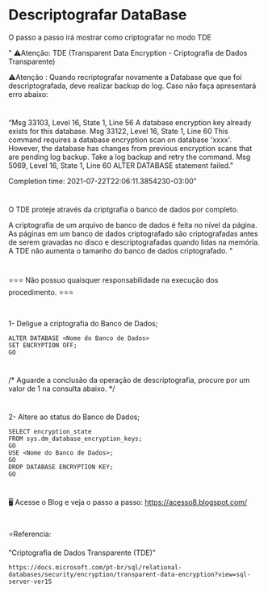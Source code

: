 # Descriptografar DataBase


O passo a passo irá mostrar como criptografar no modo TDE 


" ⚠️Atenção: TDE (Transparent Data Encryption - Criptografia de Dados Transparente)

⚠️Atenção : Quando recriptografar novamente a Database que que foi descriptografada, deve realizar backup do log. Caso não faça apresentará erro abaixo:
#
“Msg 33103, Level 16, State 1, Line 56
A database encryption key already exists for this database.
Msg 33122, Level 16, State 1, Line 60
This command requires a database encryption scan on database 'xxxx'. However, the database has changes from previous encryption scans that are pending log backup. Take a log backup and retry the command.
Msg 5069, Level 16, State 1, Line 60
ALTER DATABASE statement failed."

Completion time: 2021-07-22T22:06:11.3854230-03:00”
#

O TDE proteje através da criptgrafia o banco de dados por completo.

A criptografia de um arquivo de banco de dados é feita no nível da página. As páginas em um banco de dados criptografado são criptografadas antes de serem gravadas no disco e descriptografadas quando lidas na memória. A TDE não aumenta o tamanho do banco de dados criptografado. "

#
 ⭐⭐⭐ Não possuo quaisquer responsabilidade na execução dos procedimento. ⭐⭐⭐

#

1- Deligue a criptografia do Banco de Dados; 

    ALTER DATABASE <Nome do Banco de Dados>  
    SET ENCRYPTION OFF;  
    GO  
    
#
/* Aguarde a conclusão da operação de descriptografia, procure por um
valor de 1 na consulta abaixo. */  
#

2- Altere ao status do Banco de Dados;

    SELECT encryption_state  
    FROM sys.dm_database_encryption_keys;  
    GO  
    USE <Nome do Banco de Dados>;  
    GO  
    DROP DATABASE ENCRYPTION KEY;  
    GO  

#
🖥️ Acesse o Blog e veja o passo a passo: https://acesso8.blogspot.com/

#
⭐Referencia:

"Criptografia de Dados Transparente (TDE)"

    https://docs.microsoft.com/pt-br/sql/relational-databases/security/encryption/transparent-data-encryption?view=sql-server-ver15

